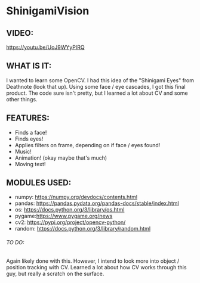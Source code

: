 # ShinigamiVision
## VIDEO:
https://youtu.be/UoJ9WYyPIRQ
## WHAT IS IT:
I wanted to learn some OpenCV. I had this idea of the "Shinigami Eyes" from Deathnote (look that up).
Using some face / eye cascades, I got this final product. The code sure isn't pretty, but I learned a lot about CV and some other things.

## FEATURES:
* Finds a face!
* Finds eyes!
* Applies filters on frame, depending on if face / eyes found!
* Music!
* Animation! (okay maybe that's much)
* Moving text!

## MODULES USED:
* numpy: https://numpy.org/devdocs/contents.html
* pandas: https://pandas.pydata.org/pandas-docs/stable/index.html
* os: https://docs.python.org/3/library/os.html
* pygame:https://www.pygame.org/news
* cv2: https://pypi.org/project/opencv-python/
* random: https://docs.python.org/3/library/random.html

###### TO DO:
Again likely done with this. However, I intend to look more into object / position tracking with CV. Learned a lot about how CV works through this guy, but really a scratch on the surface.
